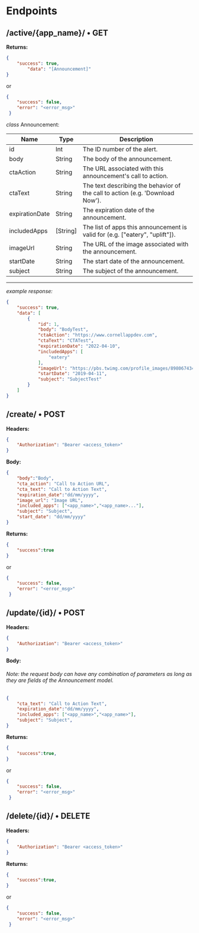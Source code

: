 # Endpoints
## /active/{app_name}/ • GET  
**Returns:**  
```json
{
	"success": true, 
    	"data": "[Announcement]"
}  
```
or  
```json
{
	"success": false,
 	"error": "<error_msg>"
 }  
```
*class* Announcement:

| **Name**        | **Type**                                       | **Description**                                                                                                                                                                                 |
| --------------- | ---------------------------------------------- | ----------------------------------------------------------------------------------------------------------------------------------------------------------------------------------------------- |
| id              | Int                                            | The ID number of the alert.                                                                                                                                                                     |
| body         | String                                         | The body of the announcement.                                                                                                                                                                       |
| ctaAction        | String                                         | The URL associated with this announcement's call to action.                                                           |
| ctaText          | String                                         | The text describing the behavior of the call to action (e.g. 'Download Now').                                                                            |
| expirationDate        | String                                         | The expiration date of the announcement.                                                                  |
| includedApps          | [String]                                         | The list of apps this announcement is valid for (e.g. ["eatery", "uplift"]).                                                                  |
| imageUrl        | String                                            | The URL of the image associated with the announcement.                                                                                                    |
| startDate      | String                                         | The start date of the announcement\. |
| subject          | String                                          | The subject of the announcement.                                                                                                                                                                                                                                       |
----------
*example response:*
```json
{
    "success": true,
    "data": [
        {
            "id": 1,
            "body": "BodyTest",
            "ctaAction": "https://www.cornellappdev.com",
            "ctaText": "CTATest",
            "expirationDate": "2022-04-10",
            "includedApps": [
                "eatery"
            ],
            "imageUrl": "https://pbs.twimg.com/profile_images/898067434107682816/TyrkP8wz_400x400.jpg",
            "startDate": "2019-04-11",
            "subject": "SubjectTest"
        }
    ]
}
```



## /create/ • POST  
**Headers:** 
```json
{
	"Authorization": "Bearer <access_token>"
}
```
**Body:**  
```json
{
	"body":"Body",
	"cta_action": "Call to Action URL",
	"cta_text": "Call to Action Text",
	"expiration_date":"dd/mm/yyyy",
	"image_url": "Image URL",
	"included_apps": ["<app_name>","<app_name>..."],
	"subject": "Subject",
	"start_date": "dd/mm/yyyy"
} 

```
**Returns:**
```json
{
	"success":true
} 
```
or  
```json
{
	"success": false,
 	"error": "<error_msg>"
 }  
```

## /update/{id}/ • POST     
**Headers:** 
```json
{
	"Authorization": "Bearer <access_token>"
}
```

**Body:**  
###### Note: the request body can have any combination of parameters as long as they are fields of the Announcement model.
```json
{
	"cta_text": "Call to Action Text",
	"expiration_date":"dd/mm/yyyy",
	"included_apps": ["<app_name>","<app_name>"],
	"subject": "Subject",
} 

```
**Returns:**
```json
{
	"success":true,
} 
```
or  
```json
{
	"success": false,
 	"error": "<error_msg>"
 }  
```

## /delete/{id}/ • DELETE  
**Headers:** 
```json
{
	"Authorization": "Bearer <access_token>"
}
```
**Returns:**
```json
{
	"success":true,
} 
```
or  
```json
{
	"success": false,
 	"error": "<error_msg>"
 }  
```